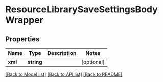 # ResourceLibrarySaveSettingsBodyWrapper

## Properties
Name | Type | Description | Notes
------------ | ------------- | ------------- | -------------
**xml** | **string** |  | [optional] 

[[Back to Model list]](../README.md#documentation-for-models) [[Back to API list]](../README.md#documentation-for-api-endpoints) [[Back to README]](../README.md)


